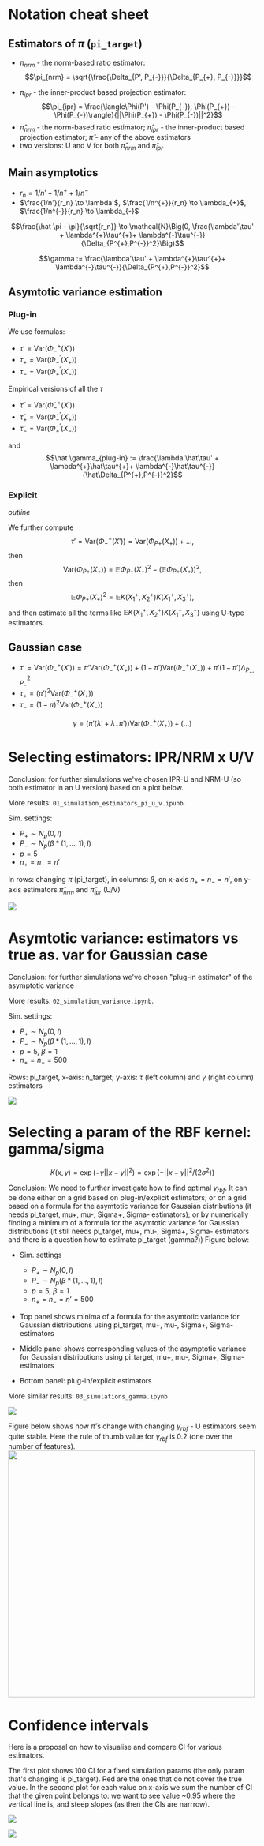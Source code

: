 # Notation cheat sheet

## Estimators of $\pi$ (`pi_target`)

* $\pi_{nrm}$ - the norm-based ratio estimator:
$$\pi_{nrm} = \sqrt{\frac{\Delta_{P', P_{-}}}{\Delta_{P_{+}, P_{-}}}}$$
- $\pi_{ipr}$ - the inner-product based projection estimator:
$$\pi_{ipr} = \frac{\langle\Phi(P') - \Phi(P_{-}), \Phi(P_{+}) - \Phi(P_{-})\rangle}{||\Phi(P_{+}) - \Phi(P_{-})||^2}$$
- $\hat \pi_{nrm}$ - the norm-based ratio estimator; $\hat \pi_{ipr}$ - the inner-product based projection estimator; $\hat \pi$ - any of the above estimators
- two versions: U and V for both $\hat \pi_{nrm}$ and $\hat \pi_{ipr}$
## Main asymptotics
- $r_n = 1/n' + 1/n^{+}+ 1/n^{-}$
- $\frac{1/n'}{r_n} \to \lambda'$, $\frac{1/n^{+}}{r_n} \to \lambda_{+}$, $\frac{1/n^{-}}{r_n} \to \lambda_{-}$

$$\frac{\hat \pi - \pi}{\sqrt{r_n}} \to \mathcal{N}\Big(0, \frac{\lambda'\tau' + \lambda^{+}\tau^{+}+ \lambda^{-}\tau^{-}}{\Delta_{P^{+},P^{-}}^2}\Big)$$

$$\gamma := \frac{\lambda'\tau' + \lambda^{+}\tau^{+}+ \lambda^{-}\tau^{-}}{\Delta_{P^{+},P^{-}}^2}$$

## Asymtotic variance estimation

### Plug-in

We use formulas:
- $\tau' = \textrm{Var}(\Phi_{-}^{+}(X'))$
- $\tau_{+} = \textrm{Var}(\Phi_{-}^{'}(X_{+}))$
- $\tau_{-} = \textrm{Var}(\Phi_{+}^{'}(X_{-}))$

Empirical versions of all the $\tau$
- $\hat \tau' = \textrm{Var}(\hat\Phi_{-}^{+}(X'))$
- $\hat \tau_{+} = \textrm{Var}(\hat\Phi_{-}^{'}(X_{+}))$
- $\hat \tau_{-} = \textrm{Var}(\hat\Phi_{+}^{'}(X_{-}))$

and
$$\hat \gamma_{plug-in} := \frac{\lambda'\hat\tau' + \lambda^{+}\hat\tau^{+}+ \lambda^{-}\hat\tau^{-}}{\hat\Delta_{P^{+},P^{-}}^2}$$


### Explicit

_outline_

We further compute
$$\tau' = \textrm{Var}(\Phi_{-}^{+}(X')) = \textrm{Var}(\Phi_{P+}(X_{+})) + ...,$$
then $$\textrm{Var}(\Phi_{P+}(X_{+})) = \mathbb{E}\Phi_{P+}(X_{+})^2 - (\mathbb{E}\Phi_{P+}(X_{+}))^2,$$
then $$\mathbb{E}\Phi_{P+}(X_{+})^2 = \mathbb{E}K(X_1^{+},X_2^{+})K(X_1^{+},X_3^{+}),$$ and then estimate all the terms like $\mathbb{E}K(X_1^{+},X_2^{+})K(X_1^{+},X_3^{+})$ using U-type estimators.

## Gaussian case

- $\tau' = \textrm{Var}(\Phi_{-}^{+}(X')) = \pi'\textrm{Var}(\Phi_{-}^{+}(X_{+})) + (1-\pi')\textrm{Var}(\Phi_{-}^{+}(X_{-})) + \pi'(1-\pi')\Delta_{P_+,P_-}^2$
- $\tau_{+} = (\pi')^2 \textrm{Var}(\Phi_{-}^{+}(X_{+}))$
- $\tau_{-} = (1 - \pi)^2\textrm{Var}(\Phi_{-}^{+}(X_{-}))$

$$\gamma = \Big(\pi'(\lambda' + \lambda_+\pi')\Big)\textrm{Var}(\Phi_{-}^{+}(X_{+})) + \Big(...\Big)$$

# Selecting estimators: IPR/NRM x U/V

Conclusion: for further simulations we've chosen IPR-U and NRM-U (so both estimator in an U version) based on a plot below.

More results: `01_simulation_estimators_pi_u_v.ipunb`.

Sim. settings:
 - $P_{+} \sim N_p(0, I)$
 - $P_{-} \sim N_p(\beta*(1,\ldots,1), I)$
 - $p=5$
 - $n_{+}=n_{-}=n'$

 In rows: changing $\pi$ (pi_target), in columns: $\beta$, on x-axis $n_{+}=n_{-}=n'$, on y-axis estimators $\hat \pi_{nrm}$ and $\hat \pi_{ipr}$ (U/V)

![](results/01_simulation_estimators_UV_v1.png)

# Asymtotic variance: estimators vs true as. var for Gaussian case

Conclusion: for further simulations we've chosen "plug-in estimator" of the asymptotic variance

More results: `02_simulation_variance.ipynb`.

Sim. settings:
 - $P_{+} \sim N_p(0, I)$
 - $P_{-} \sim N_p(\beta*(1,\ldots,1), I)$
 - $p=5$, $\beta=1$
 - $n_{+}=n_{-}=500$

 Rows: pi_target, x-axis: n_target; y-axis: $\tau$ (left column) and $\gamma$ (right column) estimators

![](results/02_simulations_var_n_target.png)

# Selecting a param of the RBF kernel: gamma/sigma

$$K(x,y) = \exp(-\gamma||x-y||^2)=\exp(-||x-y||^2/(2\sigma^2))$$

Conclusion: We need to further investigate how to find optimal $\gamma_{rbf}$. It can be done either on a grid based on plug-in/explicit estimators; or on a grid based on a formula for the asymtotic variance for Gaussian distributions (it needs pi_target, mu+, mu-, Sigma+, Sigma- estimators); or by numerically finding a minimum of a formula for the asymtotic variance for Gaussian distributions (it still needs pi_target, mu+, mu-, Sigma+, Sigma- estimators and there is a question how to estimate pi_target (gamma?))
Figure below:

- Sim. settings
    - $P_{+} \sim N_p(0, I)$
    - $P_{-} \sim N_p(\beta*(1,\ldots,1), I)$
    - $p=5$, $\beta=1$
    - $n_{+}=n_{-}=n'=500$

 - Top panel shows minima of a formula for the asymtotic variance for Gaussian distributions using pi_target, mu+, mu-, Sigma+, Sigma- estimators
 - Middle panel shows corresponding values of the asymptotic variance for Gaussian distributions using pi_target, mu+, mu-, Sigma+, Sigma- estimators
 - Bottom panel: plug-in/explicit estimators

More similar results: `03_simulations_gamma.ipynb`

![](results/03_simulations_n500_pi_target_03.png)

Figure below shows how $\hat \pi$'s change with changing $\gamma_{rbf}$ - U estimators seem quite stable. Here the rule of thumb value for $\gamma_{rbf}$ is $0.2$ (one over the number of features).
<img src="results/01_simulation_gamma.png" width="500">

# Confidence intervals

Here is a proposal on how to visualise and compare CI for various estimators.

The first plot shows 100 CI for a fixed simulation params (the only param that's changing is pi_target). Red are the ones that do not cover the true value. In the second plot for each value on x-axis we sum the number of CI that the given point belongs to: we want to see value ~0.95 where the vertical line is, and steep slopes (as then the CIs are narrrow).

![](results/04_simulations_ci.png)

![](results/04_simulations_ci_summary.png)